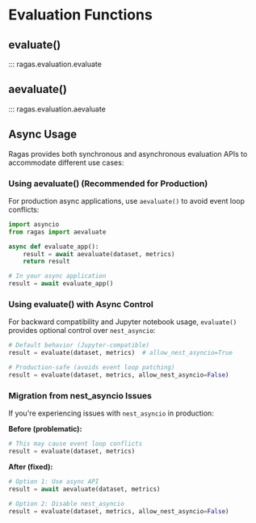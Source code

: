# Evaluation Functions

## evaluate()

::: ragas.evaluation.evaluate

## aevaluate()

::: ragas.evaluation.aevaluate

## Async Usage

Ragas provides both synchronous and asynchronous evaluation APIs to accommodate different use cases:

### Using aevaluate() (Recommended for Production)

For production async applications, use `aevaluate()` to avoid event loop conflicts:

```python
import asyncio
from ragas import aevaluate

async def evaluate_app():
    result = await aevaluate(dataset, metrics)
    return result

# In your async application
result = await evaluate_app()
```

### Using evaluate() with Async Control

For backward compatibility and Jupyter notebook usage, `evaluate()` provides optional control over `nest_asyncio`:

```python
# Default behavior (Jupyter-compatible)
result = evaluate(dataset, metrics)  # allow_nest_asyncio=True

# Production-safe (avoids event loop patching)
result = evaluate(dataset, metrics, allow_nest_asyncio=False)
```

### Migration from nest_asyncio Issues

If you're experiencing issues with `nest_asyncio` in production:

**Before (problematic):**
```python
# This may cause event loop conflicts
result = evaluate(dataset, metrics)
```

**After (fixed):**
```python
# Option 1: Use async API
result = await aevaluate(dataset, metrics)

# Option 2: Disable nest_asyncio
result = evaluate(dataset, metrics, allow_nest_asyncio=False)
```
